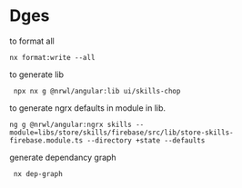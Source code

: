 # Dges

to format all

```
nx format:write --all
```

to generate lib

```
 npx nx g @nrwl/angular:lib ui/skills-chop
```

to generate ngrx defaults in module in lib.

```
ng g @nrwl/angular:ngrx skills --module=libs/store/skills/firebase/src/lib/store-skills-firebase.module.ts --directory +state --defaults
```

generate dependancy graph

```
 nx dep-graph
```

